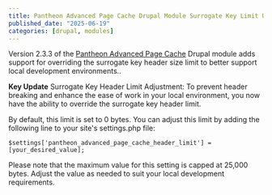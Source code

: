 ```yaml
---
title: Pantheon Advanced Page Cache Drupal Module Surrogate Key Limit Update
published_date: "2025-06-19"
categories: [drupal, modules]
---
```


Version 2.3.3 of the [Pantheon Advanced Page Cache](https://www.drupal.org/project/pantheon_advanced_page_cache) Drupal module adds support for overriding the surrogate key header size limit to better support local development environments..

**Key Update**
Surrogate Key Header Limit Adjustment: To prevent header breaking and enhance the ease of work in your local environment, you now have the ability to override the surrogate key header limit. 

By default, this limit is set to 0 bytes. You can adjust this limit by adding the following line to your site's settings.php file:

```
$settings['pantheon_advanced_page_cache_header_limit'] = [your_desired_value];
```
Please note that the maximum value for this setting is capped at 25,000 bytes. Adjust the value as needed to suit your local development requirements.